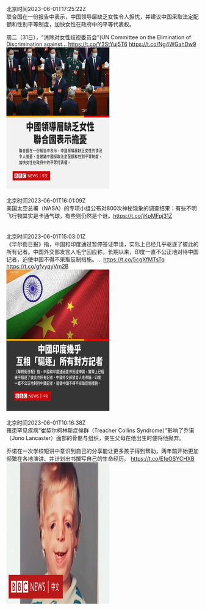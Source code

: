 北京时间2023-06-01T17:25:22Z<br>联合国在一份报告中表示，中国领导层缺乏女性令人担忧，并建议中国采取法定配额和性别平等制度，加快女性在政府中的平等代表权。

周二（31日），“消除对女性歧视委员会”(UN Committee on the Elimination of Discrimination against… https://t.co/Y3StYuj5T6 https://t.co/Ng4WGahDw9<br><img src='/temp/image/2023/t-Month-6/1664201460765306883_0.jpg' width='270' height='370'><br><br>北京时间2023-06-01T16:01:09Z<br>美国太空总署（NASA）的专项小组公布对800次神秘现象的调查结果：有些不明飞行物其实是卡通气球，有些则仍然是个谜。https://t.co/jKpMFpj31Z<br><br><br>北京时间2023-06-01T15:03:01Z<br>《华尔街日报》指，中国和印度通过暂停签证申请，实际上已经几乎驱逐了彼此的所有记者。中国外交部发言人毛宁回应称，长期以来，印度一直不公正地对待中国记者，迫使中国不得不采取反制措施。… https://t.co/5cgXfMTsTq https://t.co/gfvyqyVm2B<br><img src='/temp/image/2023/t-Month-6/1664165638011777024_0.jpg' width='270' height='370'><br><br>北京时间2023-06-01T10:16:38Z<br>罹患罕见疾病“崔契尔柯林斯症候群（Treacher Collins Syndrome）”影响了乔诺（Jono Lancaster）面部的骨骼与组织，亲生父母在他出生时便将他抛弃。

乔诺在一次学校短讲中意识到自己的分享能让更多孩子得到帮助，两年前开始更加频繁在各地演讲、并计划出书撰写自己的生命经历。 https://t.co/EfeOSYCHXB<br><img src='/temp/video/2023/t-Month-6/y-Day-01/bbcchinese/1664093568099598336_0.jpg' width='270' height='370'><br><br>